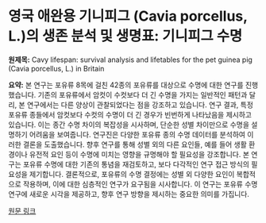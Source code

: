 # 영국 애완용 기니피그 (Cavia porcellus, L.)의 생존 분석 및 생명표: 기니피그 수명

**원제목:** Cavy lifespan: survival analysis and lifetables for the pet guinea pig (Cavia porcellus, L.) in Britain

**요약:** 본 연구는 포유류 8목에 걸친 42종의 포유류를 대상으로 수명에 대한 연구를 진행했습니다.  기존의 포유류에서 암컷이 수컷보다 더 긴 수명을 가지는 일반적인 패턴과 달리, 본 연구에서는 다른 양상이 관찰되었다는 점을 강조하고 있습니다.  연구 결과, 특정 포유류 종들에서 암컷보다 수컷의 수명이 더 긴 경우가 빈번하게 나타났음을 제시하고 있습니다.  이는 종간 수명 차이의 복잡성을 시사하며, 단순한 성별 차이만으로 수명을 설명하기 어려움을 보여줍니다.  연구진은 다양한 포유류 종의 수명 데이터를 분석하여 이러한 결론을 도출했습니다.  향후 연구를 통해 성별 외의 다른 요인들, 예를 들어 생활 환경이나 유전적 요인 등이 수명에 미치는 영향을  규명해야 할 필요성을 강조합니다.  본 연구는 포유류 수명에 대한 기존의 통념을 재검토하고, 보다 다각적인 연구 접근 방식의 필요성을 제기합니다.  결론적으로, 포유류의 수명 결정에는 성별 외 다양한 요인이 복합적으로 작용하며, 이에 대한 심층적인 연구가 요구됨을 시사합니다.  이 연구는 포유류 수명 연구에 새로운 시각을 제공하고,  향후 연구 방향을 제시하는 중요한 의미를 가집니다.

[원문 링크](https://www.researchgate.net/profile/Fernando-Mata-5/publication/393788583_Cavy_lifespan_survival_analysis_and_lifetables_for_the_pet_guinea_pig_Cavia_porcellus_L_in_Britain/links/687a12aff312d71d78c82a6c/Cavy-lifespan-survival-analysis-and-lifetables-for-the-pet-guinea-pig-Cavia-porcellus-L-in-Britain.pdf)
